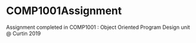 # COMP1001Assignment
Assignment completed in COMP1001 : Object Oriented Program Design unit @ Curtin 2019
